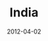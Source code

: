 ---
layout: media
category: media
title: "India"
date: 2012-04-02
description: "India Initiative."
tag: 
 - india
 - gamechangers
video: "http://s3.amazonaws.com/crossroads-media/other-media/video/gamechangers_india.mp4"
video-poster: "http://s3.amazonaws.com/crossroads-media/images/gc_india_still.jpg"
---